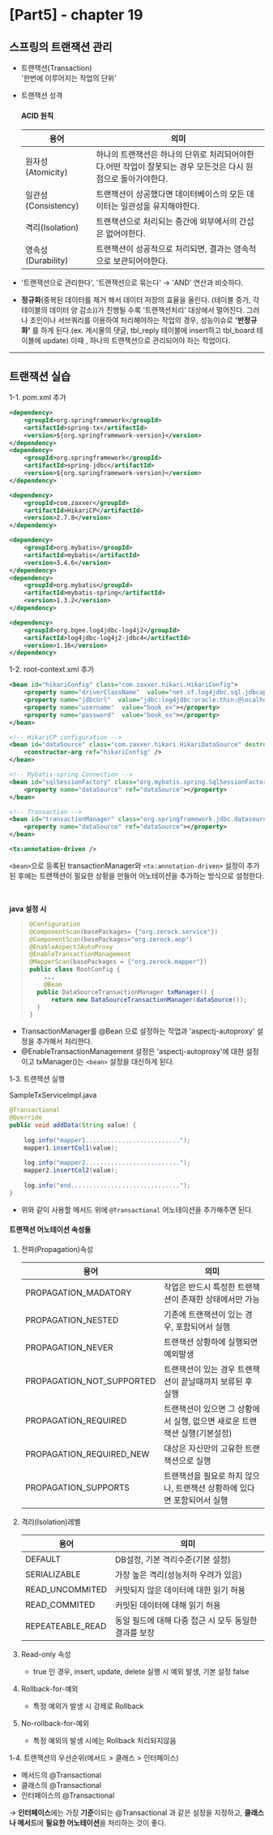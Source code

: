 
[Part5] - chapter 19
=========================

스프링의 트랜잭션 관리
-----------------
* 트랜잭션(Transaction)   
'한번에 이루어지는 작업의 단위'

* 트랜잭션 성격
    #### ACID 원칙
    |용어                       | 의미	 
    |---------------------------|----------------------
    |원자성(Atomicity)          |하나의 트랜잭션은 하나의 단위로 처리되어야한다.어떤 작업이 잘못되는 경우 모든것은 다시 원점으로 돌아가야한다.
    |일관성(Consistency)	    |트랜잭션이 성공했다면 데이터베이스의 모든 데이터는 일관성을 유지해야한다.
    |격리(Isolation)	        |트랜잭션으로 처리되는 중간에 외부에서의 간섭은 없어야한다.
    |영속성(Durability)	        |트랜잭션이 성공적으로 처리되면, 결과는 영속적으로 보관되어야한다. 

* '트랜잭션으로 관리한다', '트랜잭션으로 묶는다' → 'AND' 연산과 비슷하다.

* **정규화**(중복된 데이터를 제거 해서 데이터 저장의 효율을 올린다. (테이블 증가, 각 테이블의 데이터 양 감소))가 진행될 수록 '트랜잭션처리' 대상에서 멀어진다. 그러나 조인이나 서브쿼리를 이용하여 처리해야하는 작업의 경우, 성능이슈로 **'반정규화'** 를 하게 된다.(ex. 게시물의 댓글, tbl_reply 테이블에 insert하고 tbl_board 테이블에 update) 이때 , 하나의 트랜잭션으로 관리되어야 하는 작업이다. 

<hr />

트랜잭션 실습
---------------
1-1. pom.xml 추가
```xml
<dependency>
    <groupId>org.springframework</groupId>
    <artifactId>spring-tx</artifactId>
    <version>${org.springframework-version}</version>
</dependency>
<dependency>
    <groupId>org.springframework</groupId>
    <artifactId>spring-jdbc</artifactId>
    <version>${org.springframework-version}</version>
</dependency>

<dependency>
    <groupId>com.zaxxer</groupId>
    <artifactId>HikariCP</artifactId>
    <version>2.7.8</version>
</dependency>

<dependency>
    <groupId>org.mybatis</groupId>
    <artifactId>mybatis</artifactId>
    <version>3.4.6</version>
</dependency>
<dependency>
    <groupId>org.mybatis</groupId>
    <artifactId>mybatis-spring</artifactId>
    <version>1.3.2</version>
</dependency>

<dependency>
    <groupId>org.bgee.log4jdbc-log4j2</groupId>
    <artifactId>log4jdbc-log4j2-jdbc4</artifactId>
    <version>1.16</version>
</dependency>
```
1-2. root-context.xml 추가
```xml
<bean id="hikariConfig" class="com.zaxxer.hikari.HikariConfig">
    <property name="driverClassName"  value="net.sf.log4jdbc.sql.jdbcapi.DriverSpy"></property>
    <property name="jdbcUrl"  value="jdbc:log4jdbc:oracle:thin:@localhost:1521:XE"></property>
    <property name="username"  value="book_ex"></property>
    <property name="password"  value="book_ex"></property>
</bean>

<!-- HikariCP configuration -->
<bean id="dataSource" class="com.zaxxer.hikari.HikariDataSource" destroy-method="close">
    <constructor-arg ref="hikariConfig" />
</bean>

<!-- Mybatis-spring Connection -->
<bean id="sqlSessionFactory" class="org.mybatis.spring.SqlSessionFactoryBean">
    <property name="dataSource" ref="dataSource"></property>
</bean>

<!-- Transaction -->
<bean id="transactionManager" class="org.springframework.jdbc.datasource.DataSourceTransactionManager">
    <property name="dataSource" ref="dataSource"></property>
</bean>

<tx:annotation-driven />
```

```<bean>```으로 등록된 transactionManager와 ```<tx:annotation-driven>``` 설정이 추가 된 후에는 트랜잭션이 필요한 상황을 만들어 어노테이션을 추가하는 방식으로 설정한다. 

<br>

**java 설정 시**   
> ```java
> @Configuration
> @ComponentScan(basePackages= {"org.zerock.service"})
> @ComponentScan(basePackages="org.zerock.aop")
> @EnableAspectJAutoProxy
> @EnableTransactionManagement
> @MapperScan(basePackages = {"org.zerock.mapper"})
> public class RootConfig {
>     ...
>     @Bean
> 	public DataSourceTransactionManager txManager() {
> 		return new DataSourceTransactionManager(dataSource());
> 	}
> }    
> ```

* TransactionManager를 @Bean 으로 설정하는 작업과 'aspectj-autoproxy' 설정을 추가해서 처리한다. 
* @EnableTransactionManagement 설정은 'aspectj-autoproxy'에 대한 설정이고 txManager()는 ```<bean>``` 설정을 대신하게 된다.


1-3. 트랜잭션 실행   

SampleTxServiceImpl.java
```java
@Transactional
@Override
public void addData(String value) {
    
    log.info("mapper1..........................");
    mapper1.insertCol1(value);
    
    log.info("mapper2..........................");
    mapper2.insertCol2(value);
    
    log.info("end..............................");
}
```
* 위와 같이 사용할 메서드 위에 ```@Transactional``` 어노테이션을 추가해주면 된다. 

#### 트랜잭션 어노테이션 속성들

1. 전파(Propagation)속성   

    |용어                   | 의미	 
    |-----------------------|----------------------
    |PROPAGATION_MADATORY   | 작업은 반드시 특정한 트랜잭션이 존재한 상태에서만 가능 
    |PROPAGATION_NESTED     | 기존에 트랜잭션이 있는 경우, 포함되어서 실행
    |PROPAGATION_NEVER	    | 트랜잭션 상황하에 실행되면 예외발생
    |PROPAGATION_NOT_SUPPORTED | 트랜잭션이 있는 경우 트랜잭션이 끝날때까지 보류된 후 실행
    |PROPAGATION_REQUIRED   | 트랜잭션이 있으면 그 상황에서 실행, 없으면 새로운 트랜잭션 실행(기본설정)
    |PROPAGATION_REQUIRED_NEW | 대상은 자신만의 고유한 트랜잭션으로 실행
    |PROPAGATION_SUPPORTS   | 트랜잭션을 필요로 하지 않으나, 트랜잭션 상황하에 있다면 포함되어서 실행

2. 격리(Isolation)레벨

    |용어                  | 의미	 
    |----------------------|----------------------
    |DEFAULT               | DB설정, 기본 격리수준(기본 설정)
    |SERIALIZABLE          | 가장 높은 격리(성능저하 우려가 있음)
    |READ_UNCOMMITED       | 커밋되지 않은 데이터에 대한 읽기 허용
    |READ_COMMITED         | 커밋된 데이터에 대해 읽기 허용
    |REPEATEABLE_READ      | 동일 필드에 대해 다중 접근 시 모두 동일한 결과를 보장

3. Read-only 속성
    * true 인 경우, insert, update, delete 실행 시 예외 발생, 기본 설정 false

4. Rollback-for-예외
    * 특정 예외가 발생 시 강제로 Rollback

5. No-rollback-for-예외
    * 특정 예외의 발생 시에는 Rollback 처리되지않음

1-4. 트랜잭션의 우선순위(메서드 > 클래스 > 인터페이스) 
* 메서드의 @Transactional
* 클래스의 @Transactional
* 인터페이스의 @Transactional

→ **인터페이스**에는 가장 **기준**이되는 @Transactional 과 같은 설정을 지정하고, **클래스나 메서드**에 **필요한 어노테이션**을 처리하는 것이 좋다. 


